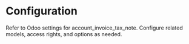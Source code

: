 # Configuration

Refer to Odoo settings for account_invoice_tax_note. Configure related models, access rights, and options as needed.
